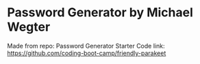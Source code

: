 # Password Generator by Michael Wegter

Made from repo: Password Generator Starter Code link: https://github.com/coding-boot-camp/friendly-parakeet
